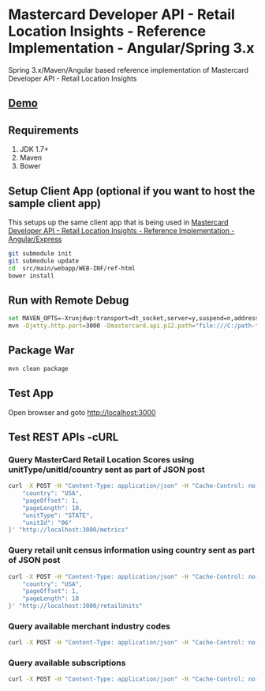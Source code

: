 # Mastercard Developer API - Retail Location Insights - Reference Implementation - Angular/Spring 3.x #
Spring 3.x/Maven/Angular based reference implementation of Mastercard Developer API - Retail Location Insights 

## [Demo](https://perusworld.github.io/mcdevapi-rli-refimpl-web/) ##

## Requirements ##
1. JDK 1.7+
1. Maven
1. Bower
   

## Setup Client App (optional if you want to host the sample client app) ##
This setups up the same client app that is being used in [Mastercard Developer API - Retail Location Insights - Reference Implementation - Angular/Express](https://github.com/perusworld/mcdevapi-rli-refimpl-web)

```bash
git submodule init
git submodule update
cd  src/main/webapp/WEB-INF/ref-html
bower install
```

## Run with Remote Debug ##
```bash
set MAVEN_OPTS=-Xrunjdwp:transport=dt_socket,server=y,suspend=n,address=8000
mvn -Djetty.http.port=3000 -Dmastercard.api.p12.path="file:///C:/path-to-p12-file" -Dmastercard.api.consumer.key="api-key" jetty:run
```

## Package War ##
```bash
mvn clean package
```

## Test App ## 
Open browser and goto [http://localhost:3000](http://localhost:3000)

## Test REST APIs -cURL ##
### Query MasterCard Retail Location Scores using unitType/unitId/country sent as part of JSON post ###
```bash
curl -X POST -H "Content-Type: application/json" -H "Cache-Control: no-cache" -d '{
	"country": "USA",
	"pageOffset": 1,
	"pageLength": 10,
	"unitType": "STATE",
	"unitId": "06"
}' "http://localhost:3000/metrics"
```

### Query retail unit census information using country sent as part of JSON post ###
```bash
curl -X POST -H "Content-Type: application/json" -H "Cache-Control: no-cache" -d '{
	"country": "USA",
	"pageOffset": 1,
	"pageLength": 10
}' "http://localhost:3000/retailUnits"
```

### Query available merchant industry codes ###
```bash
curl -X POST -H "Content-Type: application/json" -H "Cache-Control: no-cache" -d '' "http://localhost:3000/industries"
```

### Query available subscriptions ###
```bash
curl -X POST -H "Content-Type: application/json" -H "Cache-Control: no-cache" -d '' "http://localhost:3000/subscriptions"
```
